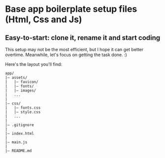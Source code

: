 # Base app boilerplate setup files (Html, Css and Js)

## Easy-to-start: clone it, rename it and start coding

This setup may not be the most efficient, but I hope it can get better overtime. Meanwhile, let's focus on getting the task done. :)

Here's the layout you'll find:
```
app/
|– assets/
|   |– favicon/
|   |– fonts/
|   |– images/
|   ...
|
|– css/
|   |– fonts.css
|   |– style.css
|   ...
|
|– .gitignore
|
|– index.html
|
|– main.js
|
|– README.md
```